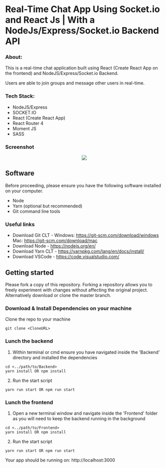 # Real-Time Chat App Using Socket.io and React Js | With a NodeJs/Express/Socket.io Backend API

### About:

This is a real-time chat application built using React (Create React App on the frontend) and NodeJS/Express/Socket.io Backend.

Users are able to join groups and message other users in real-time.

### Tech Stack:

* NodeJS/Express
* SOCKET.IO
* React (Create React App)
* React Router 4
* Moment JS
* SASS

### Screenshot

<p align="center">
    <img src="http://git-assets.react-starter-kit.com/react_chat_app.png">  
</p>

## Software 

Before proceeding, please ensure you have the following software installed on your computer.

* Node
* Yarn (optional but recommended)
* Git command line tools

### Useful links

* Download Git CLT - Windows: https://git-scm.com/download/windows Mac: https://git-scm.com/download/mac
* Download Node - https://nodejs.org/en/
* Download Yarn CLT - https://yarnpkg.com/lang/en/docs/install/
* Download VSCode - https://code.visualstudio.com/

## Getting started

Please fork a copy of this repository. Forking a repository allows you to freely experiment with changes without affecting the original project. Alternatively download or clone the master branch.

### Download & Install Dependencies on your machine 

Clone the repo to your machine 

```
git clone <CloneURL>
```

### Lunch the backend

1)	Within terminal or cmd ensure you have navigated inside the 'Backend' directory and installed the dependencies

```
cd <../path/to/Backend> 
yarn install OR npm install
```

2) Run the start script

``` 
yarn run start OR npm run start
```

### Lunch the frontend

1) Open a new terminal window and navigate inside the 'Frontend' folder as you will need to keep the backend running in the background

```
cd <../path/to/Frontend> 
yarn install OR npm install
```

2) Run the start script

``` 
yarn run start OR npm run start
```

Your app should be running on: http://localhost:3000
